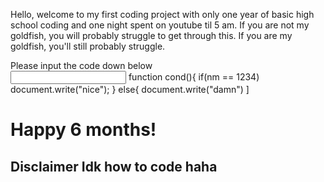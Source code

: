 Hello, welcome to my first coding project with only one year of basic high school coding and one night spent on youtube til 5 am. If you are not my goldfish, you will probably struggle to get through this. If you are my goldfish, you'll still probably struggle.
<br>
<body>
Please input the code down below
<form class="passform"> 
    <input type="text" name="input_field" id="nm">
   function cond(){
    if(nm == 1234) document.write("nice");
    }
    else{
    document.write("damn")
    ]
<h1> Happy 6 months!</h1>
<h2> Disclaimer Idk how to code haha</h2>
 </body>
